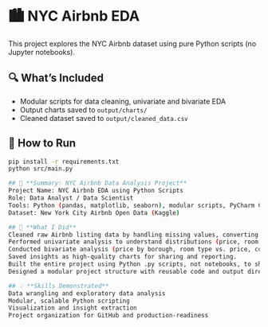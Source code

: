 # 🏙️ NYC Airbnb EDA

This project explores the NYC Airbnb dataset using pure Python scripts (no Jupyter notebooks).

## 🔍 What’s Included
- Modular scripts for data cleaning, univariate and bivariate EDA
- Output charts saved to `output/charts/`
- Cleaned dataset saved to `output/cleaned_data.csv`

## 🚀 How to Run
```bash
pip install -r requirements.txt
python src/main.py

## 📌 **Summary: NYC Airbnb Data Analysis Project**
Project Name: NYC Airbnb EDA using Python Scripts
Role: Data Analyst / Data Scientist
Tools: Python (pandas, matplotlib, seaborn), modular scripts, PyCharm Community Edition
Dataset: New York City Airbnb Open Data (Kaggle)

## 🔧 **What I Did**
Cleaned raw Airbnb listing data by handling missing values, converting date formats, and exporting a clean dataset.
Performed univariate analysis to understand distributions (price, room types, boroughs).
Conducted bivariate analysis (price by borough, room type vs. price, correlations).
Saved insights as high-quality charts for sharing and reporting.
Built the entire project using Python .py scripts, not notebooks, to show production-level workflow and IDE compatibility.
Designed a modular project structure with reusable code and output directories.

## 💡 **Skills Demonstrated**
Data wrangling and exploratory data analysis
Modular, scalable Python scripting
Visualization and insight extraction
Project organization for GitHub and production-readiness
